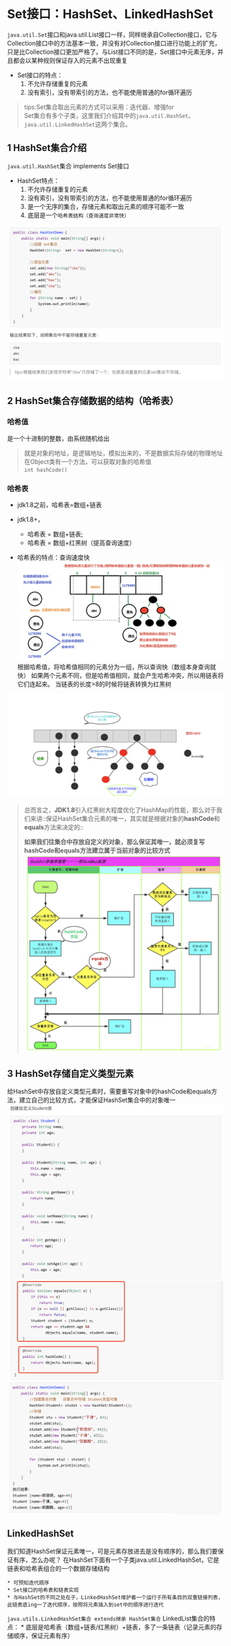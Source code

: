 # Set接口：HashSet、LinkedHashSet

`java.util.Set`接口和java.util.List接口一样，同样继承自Collection接口，它与Collection接口中的方法基本一致，并没有对Collection接口进行功能上的扩充，只是比Collection接口更加严格了。与List接口不同的是，Set接口中元素无序，并且都会以某种规则保证存入的元素不出现重复

* Set接口的特点：
	1. 不允许存储重复的元素
	2. 没有索引，没有带索引的方法，也不能使用普通的for循环遍历

> tips:Set集合取出元素的方式可以采用：迭代器、增强for  
Set集合有多个子类，这里我们介绍其中的`java.util.HashSet`、
`java.util.LinkedHashSet`这两个集合。

## 1 HashSet集合介绍
`java.util.HashSet`集合 implements Set接口

* HashSet特点：
	1. 不允许存储重复的元素
	2. 没有索引，没有带索引的方法，也不能使用普通的for循环遍历
	3. 是一个无序的集合，存储元素和取出元素的顺序可能不一致
	4. 底层是一个`哈希表结构（查询速度非常快）`

![](Set%E6%8E%A5%E5%8F%A3%EF%BC%9AHashSet%E3%80%81LinkedHashSet/%E6%88%AA%E5%B1%8F2021-02-25%2013.36.28.png)
![](Set%E6%8E%A5%E5%8F%A3%EF%BC%9AHashSet%E3%80%81LinkedHashSet/%E6%88%AA%E5%B1%8F2021-02-25%2013.37.15.png)


## 2 HashSet集合存储数据的结构（哈希表）
### 哈希值
是一个十进制的整数，由系统随机给出
> 就是对象的地址，是逻辑地址，模拟出来的，不是数据实际存储的物理地址  
> 在Object类有一个方法，可以获取对象的哈希值    
> `int hashCode()`  

### 哈希表
* jdk1.8之前，哈希表=数组+链表
* jdk1.8+，
	* 哈希表 = 数组+链表;
	* 哈希表 = 数组+红黑树（提高查询速度）

* 哈希表的特点：查询速度快
![](Set%E6%8E%A5%E5%8F%A3%EF%BC%9AHashSet%E3%80%81LinkedHashSet/%E6%88%AA%E5%B1%8F2021-02-25%2013.51.56.png)
根据哈希值，将哈希值相同的元素分为一组，所以查询快（数组本身查询就快）
如果两个元素不同，但是哈希值相同，就会产生哈希冲突，所以用链表将它们连起来。
当链表的长度>8的时候将链表转换为红黑树

![](Set%E6%8E%A5%E5%8F%A3%EF%BC%9AHashSet%E3%80%81LinkedHashSet/%E6%88%AA%E5%B1%8F2021-02-25%2013.46.25.png)
> 总而言之，**JDK1.8**引入红黑树大程度优化了HashMap的性能，那么对于我们来讲::保证HashSet集合元素的唯一，其实就是根据对象的**hashCode**和**equals**方法来决定的::  
>   
> **如果我们往集合中存放自定义的对象，那么保证其唯一，就必须复写hashCode和equals方法建立属于当前对象的比较方式**  
![](Set%E6%8E%A5%E5%8F%A3%EF%BC%9AHashSet%E3%80%81LinkedHashSet/%E6%88%AA%E5%B1%8F2021-02-25%2013.48.52.png)

## 3 HashSet存储自定义类型元素
给HashSet中存放自定义类型元素时，需要重写对象中的hashCode和equals方法，建立自己的比较方式，才能保证HashSet集合中的对象唯一
![](Set%E6%8E%A5%E5%8F%A3%EF%BC%9AHashSet%E3%80%81LinkedHashSet/%E6%88%AA%E5%B1%8F2021-02-25%2013.56.58.png)
![](Set%E6%8E%A5%E5%8F%A3%EF%BC%9AHashSet%E3%80%81LinkedHashSet/4CAC4C5F-B69D-4A1C-A183-6A2C11C81F3C.png)
![](Set%E6%8E%A5%E5%8F%A3%EF%BC%9AHashSet%E3%80%81LinkedHashSet/%E6%88%AA%E5%B1%8F2021-02-25%2013.58.28.png)


## LinkedHashSet
我们知道HashSet保证元素唯一，可是元素存放进去是没有顺序的，那么我们要保证有序，怎么办呢？
在HashSet下面有一个子类java.util.LinkedHashSet，它是链表和哈希表组合的一个数据存储结构

	* 可预知迭代顺序
	* Set接口的哈希表和链表实现
	* 与HashSet的不同之处在于，LinkedHashSet维护着一个运行于所有条目的双重链接列表，此链表底ing一了迭代顺序，按照将元素插入到set中的顺序进行迭代

`java.utils.LinkedHashSet集合 extends继承 HashSet集合`
LinkedList集合的特点：
		* 底层是哈希表（数组+链表/红黑树）+链表，多了一条链表（记录元素的存储顺序，保证元素有序）

